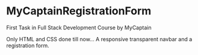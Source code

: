 # MyCaptainRegistrationForm
First Task in Full Stack Development Course by MyCaptain

Only HTML and CSS done till now...
A responsive transparent navbar and a registration form.

